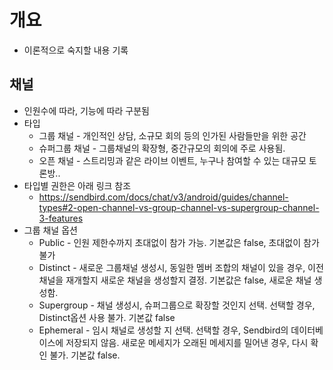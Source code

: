 # 개요

- 이론적으로 숙지할 내용 기록



## 채널

- 인원수에 따라, 기능에 따라 구분됨
- 타입
  - 그룹 채널 - 개인적인 상담, 소규모 회의 등의 인가된 사람들만을 위한 공간
  - 슈퍼그룹 채널 - 그룹채널의 확장형, 중간규모의 회의에 주로 사용됨.
  - 오픈 채널 - 스트리밍과 같은 라이브 이벤트, 누구나 참여할 수 있는 대규모 토론방..
- 타입별 권한은 아래 링크 참조
  - https://sendbird.com/docs/chat/v3/android/guides/channel-types#2-open-channel-vs-group-channel-vs-supergroup-channel-3-features
- 그룹 채널 옵션
  - Public - 인원 제한수까지 초대없이 참가 가능. 기본값은 false, 초대없이 참가 불가
  - Distinct - 새로운 그룹채널 생성시, 동일한 멤버 조합의 채널이 있을 경우, 이전 채널을 재개할지 새로운 채널을 생성할지 결정. 기본값은 false, 새로운 채널 생성함.
  - Supergroup - 채널 생성시, 슈퍼그룹으로 확장할 것인지 선택. 선택할 경우, Distinct옵션 사용 불가. 기본값 false
  - Ephemeral - 임시 채널로 생성할 지 선택. 선택할 경우, Sendbird의 데이터베이스에 저장되지 않음. 새로운 메세지가 오래된 메세지를 밀어낸 경우, 다시 확인 불가. 기본값 false. 
